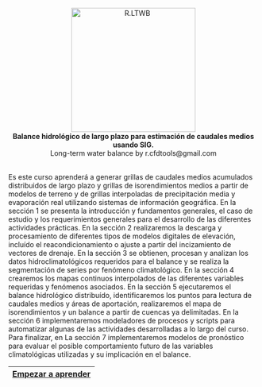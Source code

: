 <div align="center">
  <br>
  <img alt="R.LTWB" src="https://github.com/rcfdtools/R.LTWB/blob/main/.icons/R.LTWB.svg" width="250px">
  <br><b>Balance hidrológico de largo plazo para estimación de caudales medios usando SIG.</b><br>Long-term water balance by r.cfdtools@gmail.com<br><br>  
</div>

Es este curso aprenderá a generar grillas de caudales medios acumulados distribuidos de largo plazo y grillas de isorendimientos medios a partir de modelos de terreno y de grillas interpoladas de precipitación media y evaporación real utilizando sistemas de información geográfica. En la sección 1 se presenta la introducción y fundamentos generales, el caso de estudio y los requerimientos generales para el desarrollo de las diferentes actividades prácticas. En la sección 2 realizaremos la descarga y procesamiento de diferentes tipos de modelos digitales de elevación, incluído el reacondicionamiento o ajuste a partir del incizamiento de vectores de drenaje. En la sección 3 se obtienen, procesan y analizan los datos hidroclimatológicos requeridos para el balance y se realiza la segmentación de series por fenómeno climatológico. En la sección 4 crearemos los mapas continuos interpolados de las diferentes variables requeridas y fenómenos asociados. En la sección 5 ejecutaremos el balance hidrológico distribuído, identificaremos los puntos para lectura de caudales medios y áreas de aportación, realizaremos el mapa de isorendimientos y un balance a partir de cuencas ya delimitadas. En la sección 6 implementaremos modeladores de procesos y scripts para automatizar algunas de las actividades desarrolladas a lo largo del curso. Para finalizar, en La sección 7 implementaremos modelos de pronóstico para evaluar el posible comportamiento futuro de las variables climatológicas utilizadas y su implicación en el balance.   


| [Empezar a aprender](https://github.com/rcfdtools/R.LTWB/wiki) |
|----------------------------------------------------------------|
